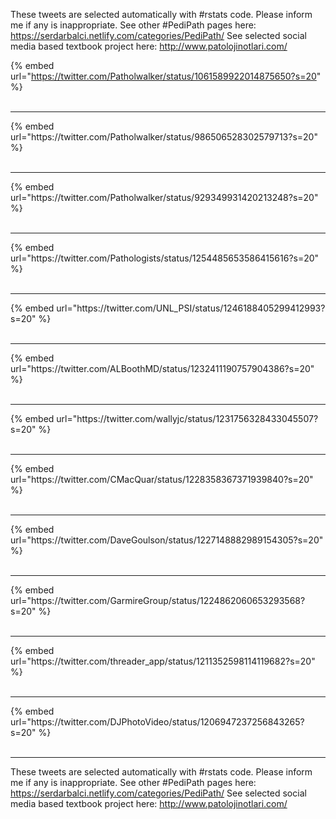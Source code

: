 

These tweets are selected automatically with #rstats code. Please inform me if any is inappropriate.
See other #PediPath pages here: https://serdarbalci.netlify.com/categories/PediPath/ 
See selected social media based textbook project here: http://www.patolojinotlari.com/

{% embed url="https://twitter.com/Patholwalker/status/1061589922014875650?s=20" %}<br>
<br>
<hr>
{% embed url="https://twitter.com/Patholwalker/status/986506528302579713?s=20" %}<br>
<br>
<hr>
{% embed url="https://twitter.com/Patholwalker/status/929349931420213248?s=20" %}<br>
<br>
<hr>
{% embed url="https://twitter.com/Pathologists/status/1254485653586415616?s=20" %}<br>
<br>
<hr>
{% embed url="https://twitter.com/UNL_PSI/status/1246188405299412993?s=20" %}<br>
<br>
<hr>
{% embed url="https://twitter.com/ALBoothMD/status/1232411190757904386?s=20" %}<br>
<br>
<hr>
{% embed url="https://twitter.com/wallyjc/status/1231756328433045507?s=20" %}<br>
<br>
<hr>
{% embed url="https://twitter.com/CMacQuar/status/1228358367371939840?s=20" %}<br>
<br>
<hr>
{% embed url="https://twitter.com/DaveGoulson/status/1227148882989154305?s=20" %}<br>
<br>
<hr>
{% embed url="https://twitter.com/GarmireGroup/status/1224862060653293568?s=20" %}<br>
<br>
<hr>
{% embed url="https://twitter.com/threader_app/status/1211352598114119682?s=20" %}<br>
<br>
<hr>
{% embed url="https://twitter.com/DJPhotoVideo/status/1206947237256843265?s=20" %}<br>
<br>
<hr>


These tweets are selected automatically with #rstats code. Please inform me if any is inappropriate.
See other #PediPath pages here: https://serdarbalci.netlify.com/categories/PediPath/ 
See selected social media based textbook project here: http://www.patolojinotlari.com/

